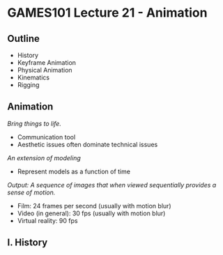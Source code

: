 # GAMES101 Lecture 21 - Animation

## Outline

- History
- Keyframe Animation
- Physical Animation
- Kinematics
-  Rigging



## Animation

*Bring things to life.*

- Communication tool
- Aesthetic issues often dominate technical issues

*An extension of modeling*

- Represent models as a function of time

*Output: A sequence of images that when viewed sequentially provides a sense of motion.*

- Film: 24 frames per second (usually with motion blur)
- Video (in general): 30 fps (usually with motion blur)
- Virtual reality: 90 fps



## I. History
